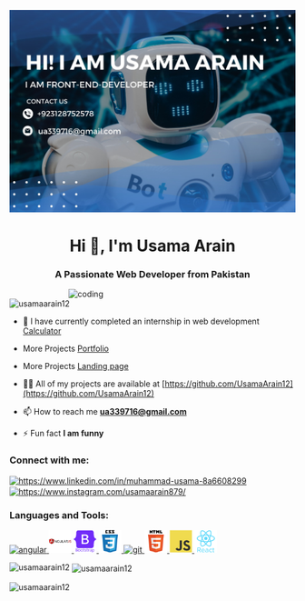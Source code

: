 ![Logo](https://github.com/UsamaArain12/UsamaArain12/blob/main/Banner.png1.jpeg)
<h1 align="center">Hi 👋, I'm Usama Arain</h1>
<h3 align="center">A Passionate Web Developer from Pakistan</h3>

<img align="right" alt="coding" width="400" src="https://i.makeagif.com/media/4-05-2022/FvBVst.gif">

<p align="left"> <img src="https://komarev.com/ghpvc/?username=usamaarain12&label=Profile%20views&color=0e75b6&style=flat" alt="usamaarain12" /> </p>

- 🔭 I have currently completed an internship in web development [Calculator](https://usamaarain12.github.io/CodeSoft/)

- More Projects [Portfolio](https://usamaarain12.github.io/CodeSoft1/)

- More Projects [Landing page](https://usamaarain12.github.io/CodeSoft1/)

- 👨‍💻 All of my projects are available at [https://github.com/UsamaArain12](https://github.com/UsamaArain12)

- 📫 How to reach me **ua339716@gmail.com**

- ⚡ Fun fact **I am funny**

<h3 align="left">Connect with me:</h3>
<p align="left">
<a href="https://linkedin.com/in/https://www.linkedin.com/in/muhammad-usama-8a6608299" target="blank"><img align="center" src="https://raw.githubusercontent.com/rahuldkjain/github-profile-readme-generator/master/src/images/icons/Social/linked-in-alt.svg" alt="https://www.linkedin.com/in/muhammad-usama-8a6608299" height="30" width="40" /></a>
<a href="https://instagram.com/https://www.instagram.com/usamaarain879/" target="blank"><img align="center" src="https://raw.githubusercontent.com/rahuldkjain/github-profile-readme-generator/master/src/images/icons/Social/instagram.svg" alt="https://www.instagram.com/usamaarain879/" height="30" width="40" /></a>
</p>

<h3 align="left">Languages and Tools:</h3>
<p align="left"> <a href="https://angular.io" target="_blank" rel="noreferrer"> <img src="https://angular.io/assets/images/logos/angular/angular.svg" alt="angular" width="40" height="40"/> </a> <a href="https://angular.io" target="_blank" rel="noreferrer"> <img src="https://raw.githubusercontent.com/devicons/devicon/master/icons/angularjs/angularjs-original-wordmark.svg" alt="angularjs" width="40" height="40"/> </a> <a href="https://getbootstrap.com" target="_blank" rel="noreferrer"> <img src="https://raw.githubusercontent.com/devicons/devicon/master/icons/bootstrap/bootstrap-plain-wordmark.svg" alt="bootstrap" width="40" height="40"/> </a> <a href="https://www.w3schools.com/css/" target="_blank" rel="noreferrer"> <img src="https://raw.githubusercontent.com/devicons/devicon/master/icons/css3/css3-original-wordmark.svg" alt="css3" width="40" height="40"/> </a> <a href="https://git-scm.com/" target="_blank" rel="noreferrer"> <img src="https://www.vectorlogo.zone/logos/git-scm/git-scm-icon.svg" alt="git" width="40" height="40"/> </a> <a href="https://www.w3.org/html/" target="_blank" rel="noreferrer"> <img src="https://raw.githubusercontent.com/devicons/devicon/master/icons/html5/html5-original-wordmark.svg" alt="html5" width="40" height="40"/> </a> <a href="https://developer.mozilla.org/en-US/docs/Web/JavaScript" target="_blank" rel="noreferrer"> <img src="https://raw.githubusercontent.com/devicons/devicon/master/icons/javascript/javascript-original.svg" alt="javascript" width="40" height="40"/> </a> <a href="https://reactjs.org/" target="_blank" rel="noreferrer"> <img src="https://raw.githubusercontent.com/devicons/devicon/master/icons/react/react-original-wordmark.svg" alt="react" width="40" height="40"/> </a> </p>

<p><img align="left" src="https://github-readme-stats.vercel.app/api/top-langs?username=usamaarain12&show_icons=true&locale=en&layout=compact" alt="usamaarain12" /></p>

<p>&nbsp;<img align="center" src="https://github-readme-stats.vercel.app/api?username=usamaarain12&show_icons=true&locale=en" alt="usamaarain12" /></p>

<p><img align="center" src="https://github-readme-streak-stats.herokuapp.com/?user=usamaarain12&" alt="usamaarain12" /></p>

